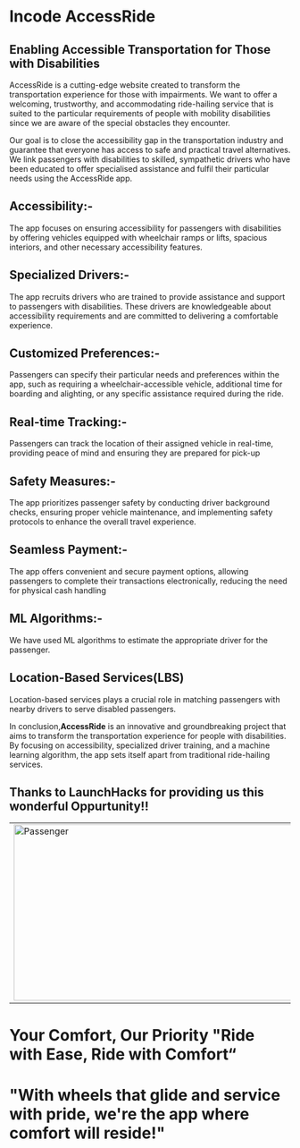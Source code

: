# Incode AccessRide

## Enabling Accessible Transportation for Those with Disabilities

AccessRide is a cutting-edge website created to transform the transportation experience for those with impairments. We want to offer a welcoming, trustworthy, and accommodating ride-hailing service that is suited to the particular requirements of people with mobility disabilities since we are aware of the special obstacles they encounter.

Our goal is to close the accessibility gap in the transportation industry and guarantee that everyone has access to safe and practical travel alternatives. We link passengers with disabilities to skilled, sympathetic drivers who have been educated to offer specialised assistance and fulfil their particular needs using the AccessRide app.

## Accessibility:-

The app focuses on ensuring accessibility for passengers with
disabilities by offering vehicles equipped with wheelchair
ramps or lifts, spacious interiors, and other necessary
accessibility features.

## Specialized Drivers:-

The app recruits drivers who are trained to provide assistance
and support to passengers with disabilities. These drivers are
knowledgeable about accessibility requirements and are
committed to delivering a comfortable experience.

## Customized Preferences:-

Passengers can specify their particular needs and preferences
within the app, such as requiring a wheelchair-accessible
vehicle, additional time for boarding and alighting, or any
specific assistance required during the ride.

## Real-time Tracking:-

Passengers can track the location of their assigned vehicle in
real-time, providing peace of mind and ensuring they are
prepared for pick-up

## Safety Measures:-

The app prioritizes passenger safety by conducting driver
background checks, ensuring proper vehicle maintenance,
and implementing safety protocols to enhance the overall
travel experience.

## Seamless Payment:-
The app offers convenient and secure payment options,
allowing passengers to complete their transactions
electronically, reducing the need for physical cash handling

## ML Algorithms:-
We have used ML algorithms to estimate the appropriate driver for the passenger.

## Location-Based Services(LBS)
Location-based services plays a crucial role in matching passengers with nearby drivers to serve disabled passengers.

In conclusion,<b>AccessRide</b> is an innovative and groundbreaking project that aims to transform the transportation experience for people with disabilities. By focusing on accessibility, specialized driver training, and a machine learning algorithm, the app sets itself apart from traditional ride-hailing services.

## Thanks to LaunchHacks for providing us this wonderful Oppurtunity!!

<table width="100%">
                        <tr>
                            <td align="left" valign="top" width="50%">
                                <img width="560" height="315" 
src="https://encrypted-tbn0.gstatic.com/images?q=tbn:ANd9GcS0yBGOdHfQFNvgIJg9lXfp9EBJuHbs4KCEsQ&usqp=CAU"  title="Passenger " frameborder="0" allow="accelerometer; autoplay; clipboard-write; encrypted-media; gyroscope; picture-in-picture; web-share"
                                    allowfullscreen></img>
                            </td>
                            <td align="left" valign="top" width="50%">
                                <img width="560" height="315" src="https://www.google.com/imgres?imgurl=https%3A%2F%2Fd112y698adiu2z.cloudfront.net%2Fphotos%2Fproduction%2Fchallenge_photos%2F002%2F428%2F328%2Fdatas%2Ffull_width.png&tbnid=PX86J9s_KDH1VM&vet=12ahUKEwjLusXstKyAAxWEtGMGHS_bCHkQMygAegQIARA7..i&imgrefurl=https%3A%2F%2Flaunchhacks-ii.devpost.com%2F&docid=4sAfNFtBrqoJHM&w=1108&h=246&q=launchhacks%20images&ved=2ahUKEwjLusXstKyAAxWEtGMGHS_bCHkQMygAegQIARA7"
                                    title="YouTube video player" frameborder="0"
                             allow="accelerometer; autoplay; clipboard-write; encrypted-media; gyroscope; picture-in-picture; web-share"
                                    allowfullscreen></img>
                            </td>
                    </table>

# Your Comfort, Our Priority "Ride with Ease, Ride with Comfort“ 
# "With wheels that glide and service with pride, we're the app where comfort will reside!"
